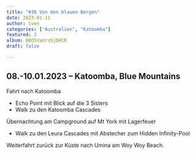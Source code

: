 ```yaml
---
title: "#36 Von den blauen Bergen"
date: 2023-01-11
author: Sven
categories: ["Australien", "Katoomba"]
featured: 2
album: B0O5VaUrzGjDHCR
draft: false

---
```


## 08.-10.01.2023 – Katoomba, Blue Mountains 

Fahrt nach Katoomba

- Echo Point mit Blick auf die 3 Sisters
- Walk zu den Katoomba Cascades
 
Übernachtung am Campground auf Mt York mit Lagerfeuer

- Walk zu den Leura Cascades mit Abstecher zum Hidden Infinity-Pool

Weiterfahrt zurück zur Küste nach Umina am Woy Woy Beach.